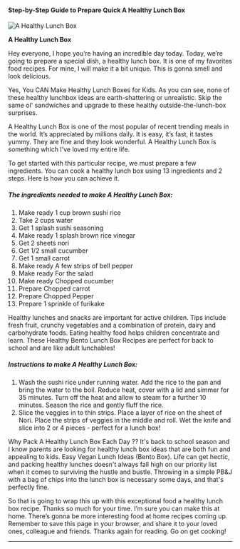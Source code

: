            

#### Step-by-Step Guide to Prepare Quick A Healthy Lunch Box

![A Healthy Lunch Box](https://img-global.cpcdn.com/recipes/5a8b49d538e05f3a/751x532cq70/a-healthy-lunch-box-recipe-main-photo.jpg)

**A Healthy Lunch Box**

Hey everyone, I hope you’re having an incredible day today. Today, we’re going to prepare a special dish, a healthy lunch box. It is one of my favorites food recipes. For mine, I will make it a bit unique. This is gonna smell and look delicious.

Yes, You CAN Make Healthy Lunch Boxes for Kids. As you can see, none of these healthy lunchbox ideas are earth-shattering or unrealistic. Skip the same ol' sandwiches and upgrade to these healthy outside-the-lunch-box surprises.

A Healthy Lunch Box is one of the most popular of recent trending meals in the world. It’s appreciated by millions daily. It is easy, it’s fast, it tastes yummy. They are fine and they look wonderful. A Healthy Lunch Box is something which I’ve loved my entire life.

To get started with this particular recipe, we must prepare a few ingredients. You can cook a healthy lunch box using 13 ingredients and 2 steps. Here is how you can achieve it.

##### The ingredients needed to make A Healthy Lunch Box:

1.  Make ready 1 cup brown sushi rice
2.  Take 2 cups water
3.  Get 1 splash sushi seasoning
4.  Make ready 1 splash brown rice vinegar
5.  Get 2 sheets nori
6.  Get 1/2 small cucumber
7.  Get 1 small carrot
8.  Make ready A few strips of bell pepper
9.  Make ready For the salad
10.  Make ready Chopped cucumber
11.  Prepare Chopped carrot
12.  Prepare Chopped Pepper
13.  Prepare 1 sprinkle of furikake

Healthy lunches and snacks are important for active children. Tips include fresh fruit, crunchy vegetables and a combination of protein, dairy and carbohydrate foods. Eating healthy food helps children concentrate and learn. These Healthy Bento Lunch Box Recipes are perfect for back to school and are like adult lunchables!

##### Instructions to make A Healthy Lunch Box:

1.  Wash the sushi rice under running water. Add the rice to the pan and bring the water to the boil. Reduce heat, cover with a lid and simmer for 35 minutes. Turn off the heat and allow to steam for a further 10 minutes. Season the rice and gently fluff the rice.
2.  Slice the veggies in to thin strips. Place a layer of rice on the sheet of Nori. Place the strips of veggies in the middle and roll. Wet the knife and slice into 2 or 4 pieces - perfect for a lunch box!

Why Pack A Healthy Lunch Box Each Day ?? It's back to school season and I know parents are looking for healthy lunch box ideas that are both fun and appealing to kids. Easy Vegan Lunch Ideas (Bento Box). Life can get hectic, and packing healthy lunches doesn't always fall high on our priority list when it comes to surviving the hustle and bustle. Throwing in a simple PB&J with a bag of chips into the lunch box is necessary some days, and that's perfectly fine.

So that is going to wrap this up with this exceptional food a healthy lunch box recipe. Thanks so much for your time. I’m sure you can make this at home. There’s gonna be more interesting food at home recipes coming up. Remember to save this page in your browser, and share it to your loved ones, colleague and friends. Thanks again for reading. Go on get cooking!

* * *